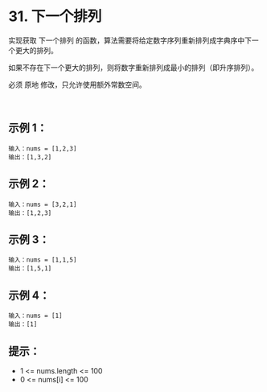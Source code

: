 # 31. 下一个排列

实现获取 下一个排列 的函数，算法需要将给定数字序列重新排列成字典序中下一个更大的排列。

如果不存在下一个更大的排列，则将数字重新排列成最小的排列（即升序排列）。

必须 原地 修改，只允许使用额外常数空间。

 

## 示例 1：
```
输入：nums = [1,2,3]
输出：[1,3,2]
```

## 示例 2：
```
输入：nums = [3,2,1]
输出：[1,2,3]
```

## 示例 3：
```
输入：nums = [1,1,5]
输出：[1,5,1]
```

## 示例 4：
```
输入：nums = [1]
输出：[1]
```

## 提示：

+ 1 <= nums.length <= 100
+ 0 <= nums[i] <= 100
